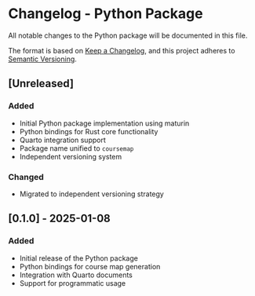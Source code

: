 # Changelog - Python Package

All notable changes to the Python package will be documented in this file.

The format is based on [Keep a Changelog](https://keepachangelog.com/en/1.0.0/),
and this project adheres to [Semantic Versioning](https://semver.org/spec/v2.0.0.html).

## [Unreleased]

### Added
- Initial Python package implementation using maturin
- Python bindings for Rust core functionality
- Quarto integration support
- Package name unified to `coursemap`
- Independent versioning system

### Changed
- Migrated to independent versioning strategy

## [0.1.0] - 2025-01-08

### Added
- Initial release of the Python package
- Python bindings for course map generation
- Integration with Quarto documents
- Support for programmatic usage
